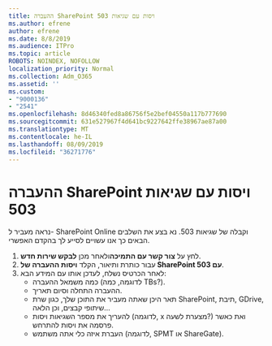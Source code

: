 ```yaml
---
title: ההעברה SharePoint ויסות עם שגיאות 503
ms.author: efrene
author: efrene
ms.date: 8/8/2019
ms.audience: ITPro
ms.topic: article
ROBOTS: NOINDEX, NOFOLLOW
localization_priority: Normal
ms.collection: Adm_O365
ms.assetid: ''
ms.custom:
- "9000136"
- "2541"
ms.openlocfilehash: 8d46340fed8a86756f5e2bef04550a117b777690
ms.sourcegitcommit: 631e527967f4d641bc9227642ffe38967ae87a00
ms.translationtype: MT
ms.contentlocale: he-IL
ms.lasthandoff: 08/09/2019
ms.locfileid: "36271776"
---
```

# <a name="sharepoint-migration-throttling-with-503-errors"></a>ההעברה SharePoint ויסות עם שגיאות 503

נראה מעביר ל- SharePoint Online וקבלה של שגיאות 503. נא בצע את השלבים הבאים כך אנו עשויים לסייע לך בהקדם האפשרי. 

1. לחץ על **צור קשר עם התמיכה**ולאחר מכן **לבקש שירות חדש**.
2. עבור כותרת ותיאור, הקלד **ויסות ההעברה של SharePoint עם 503**.
3. לאחר הכרטיס נשלח, לעדכן אותו עם המידע הבא:
    - כמה משמאל ההעברה (לדוגמה, כמה TBs?).
    - ההעברה התחלה וסיום תאריך.
    - תאר היכן שאתה מעביר את התוכן שלך, כגון שרת SharePoint, תיבת, GDrive, שיתופי קבצים, וכן הלאה...
    - להעריך את מספר השגיאות ויסות (לדוגמה, x מצערת לשעה?) ואת כאשר פרסמה את ויסות להתרחש.
    - העברת איזה כלי אתה משתמש (לדוגמה, SPMT או ShareGate).


